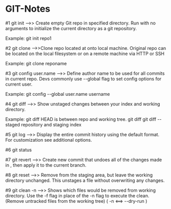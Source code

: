# GIT-Notes

#1 git init -->>  Create empty Git repo in specified directory. Run with no arguments to initialize the current directory as a git repository.

Example: git init repo1

#2 git clone -->>Clone repo located at <repo> onto local machine. Original repo can be located on the local filesystem or on a remote machine via HTTP or SSH

Example: git clone reponame

#3 git config  user.name <name> -->> Define author name to be used for all commits in current repo. Devs commonly use --global flag to set config options for current user.

Example: git config --global user.name username

#4 git diff -->>  Show unstaged changes between your index and working directory.

Example: git diff HEAD is between repo and working tree.
         git diff
         git diff --staged repository and staging index
         
#5 git log -->> Display the entire commit history using the default format. For customization see additional options.

#6 git status

#7 git revert  <commit> -->> Create new commit that undoes all of the changes made in <commit>, then apply it to the current branch.


#8 git reset <file>  -->>  Remove <file> from the staging area, but leave the working directory unchanged. This unstages a file without overwriting any changes.

#9 git clean -n  -->> Shows which files would be removed from working directory. Use the -f flag in place of the -n flag to execute the clean.
(Remove untracked files from the working tree) ( -n <==> --dry-run )
